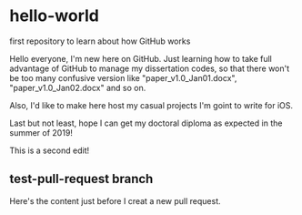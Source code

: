# hello-world
first repository to learn about how GitHub works

Hello everyone,
I'm new here on GitHub. Just learning how to take full advantage of GitHub to manage my dissertation codes, so that there won't be too many confusive version like "paper_v1.0_Jan01.docx", "paper_v1.0_Jan02.docx" and so on.

Also, I'd like to make here host my casual projects I'm goint to write for iOS.

Last but not least, hope I can get my doctoral diploma as expected in the summer of 2019!

This is a second edit!

## test-pull-request branch
Here's the content just before I creat a new pull request.
